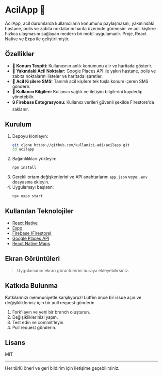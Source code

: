 # AcilApp 🚨

AcilApp, acil durumlarda kullanıcıların konumunu paylaşmasını, yakınındaki hastane, polis ve zabıta noktalarını harita üzerinde görmesini ve acil kişilere hızlıca ulaşmasını sağlayan modern bir mobil uygulamadır. Proje, React Native ve Expo ile geliştirilmiştir.

## Özellikler

- 📍 **Konum Tespiti:** Kullanıcının anlık konumunu alır ve haritada gösterir.
- 🏥 **Yakındaki Acil Noktalar:** Google Places API ile yakın hastane, polis ve zabıta noktalarını listeler ve haritada işaretler.
- 📲 **Acil Kişilere SMS:** Tanımlı acil kişilere tek tuşla konum içeren SMS gönderir.
- 👤 **Kullanıcı Bilgileri:** Kullanıcı sağlık ve iletişim bilgilerini kaydedip yönetebilir.
- 🔒 **Firebase Entegrasyonu:** Kullanıcı verileri güvenli şekilde Firestore'da saklanır.

## Kurulum

1. Depoyu klonlayın:
   ```bash
   git clone https://github.com/kullanici-adi/acilapp.git
   cd acilapp
   ```
2. Bağımlılıkları yükleyin:
   ```bash
   npm install
   ```
3. Gerekli ortam değişkenlerini ve API anahtarlarını `app.json` veya `.env` dosyasına ekleyin.
4. Uygulamayı başlatın:
   ```bash
   npx expo start
   ```

## Kullanılan Teknolojiler

- [React Native](https://reactnative.dev/)
- [Expo](https://expo.dev/)
- [Firebase (Firestore)](https://firebase.google.com/)
- [Google Places API](https://developers.google.com/maps/documentation/places/web-service/overview)
- [React Native Maps](https://github.com/react-native-maps/react-native-maps)

## Ekran Görüntüleri

> Uygulamanın ekran görüntülerini buraya ekleyebilirsiniz.

## Katkıda Bulunma

Katkılarınızı memnuniyetle karşılıyoruz! Lütfen önce bir issue açın ve değişiklikleriniz için bir pull request gönderin.

1. Fork'layın ve yeni bir branch oluşturun.
2. Değişikliklerinizi yapın.
3. Test edin ve commit'leyin.
4. Pull request gönderin.

## Lisans

MIT

---

Her türlü öneri ve geri bildirim için iletişime geçebilirsiniz.
